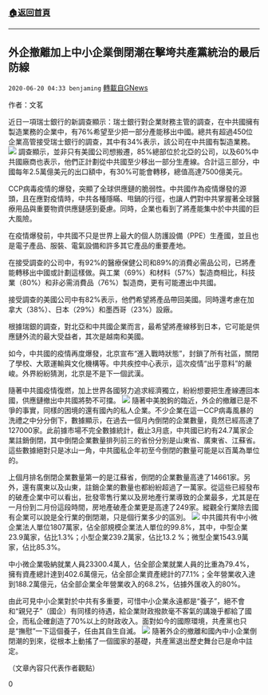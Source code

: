 ###  [:house:返回首頁](https://github.com/ourhimalayas/txt)
---

## 外企撤離加上中小企業倒閉潮在擊垮共產黨統治的最后防線
`2020-06-20 04:33 benjaming` [轉載自GNews](https://gnews.org/zh-hant/240032/)

作者：文茗

近日一項瑞士銀行的新調查顯示：瑞士銀行對企業財務主管的調查，在中共國擁有製造業務的企業中，有76%希望至少把一部分產能移出中國。總共有超過450位企業高管接受瑞士銀行的調查，其中有34%表示，該公司在中共國有製造業務。
![](https://gnews.org/wp-content/uploads/2020/06/图片1-15.png)
調查顯示，並非只有美國公司想搬遷，85%總部位於北亞的公司，以及60%中共國廠商也表示，他們正計劃從中共國至少移出一部分生產線。合計這三部分，中國每年2.5萬億美元的出口額中，有30%可能會轉移，總值高達7500億美元。

CCP病毒疫情的爆發，突顯了全球供應鏈的脆弱性。中共國作為疫情爆發的源頭，且在應對疫情時，中共各種隱瞞、甩鍋的行徑，也讓人們對中共掌握著全球醫療用品與重要物資供應鏈感到憂慮。同時，企業也看到了將產能集中於中共國的巨大風險。

在疫情爆發前，中共國不只是世界上最大的個人防護設備（PPE）生產國，並且也是電子產品、服裝、電氣設備和許多其它產品的重要產地。

在接受調查的公司中，有92%的醫療保健公司和89%的消費必需品公司，已將產能轉移出中國或計劃這樣做。與工業（69%）和材料（57%）製造商相比，科技業（80%）和非必需消費品（76%）製造商，更有可能遷出中共國。

接受調查的美國公司中有82%表示，他們希望將產品帶回美國。同時還考慮在加拿大（38%）、日本（29%）和墨西哥（23%）設廠。

根據瑞銀的調查，對北亞和中共國企業而言，最希望將產線移到日本，它可能是供應鏈外流的最大受益者，其次是越南和美國。

如今，中共國的疫情再度爆發，北京宣布“進入戰時狀態”，封鎖了所有社區，關閉了學校、大眾運輸與文化機構等。中共疾控中心表示，這次疫情“出乎意料”的嚴峻。外界紛紛猜測，北京是不是下一個武漢。

隨著中共國疫情復燃，加上世界各國努力追求經濟獨立，紛紛想要把生產線遷回本國，供應鏈撤出中共國將勢不可擋。
![](https://gnews.org/wp-content/uploads/2020/06/图片2-14.png)
隨著中美脫鉤的臨近，外企的撤離已是不爭的事實，同樣的困境的還有國內的私人企業。不少企業在這一CCP病毒風暴的洗禮之中分分倒下，數據顯示，在過去一個月內倒閉的企業數量，竟然已經高達了127000家。此前據市場不完全數據統計，截止3月底，中共國已約有24.7萬家企業註銷倒閉，其中倒閉企業數量排列前三的省份分別是山東省、廣東省、江蘇省。這些數據絕對只是冰山一角，中共國私企年初至今倒閉的數量可能是以百萬為單位的。

上個月排名倒閉企業數量第一的是江蘇省，倒閉的企業數量高達了14661家。另外，還有廣東以及山東，註銷企業的數量也都紛紛超過了一萬家。從這些已經發布的破產企業中可以看出，批發零售行業以及房地產行業導致的企業最多，尤其是在一月份到二月份這段時間，房地產破產企業更是高達了249家。縱觀全行業除去國有企業可以說是全行業的倒閉潮，只是個行業多少的區別。
![](https://gnews.org/wp-content/uploads/2020/06/图片3-14.png)
中共國共有中小微企業法人單位1807萬家，佔全部規模企業法人單位的99.8%，其中，中型企業23.9萬家，佔比1.3%；小型企業239.2萬​​家，佔比13.2 %；微型企業1543.9萬家，佔比85.3%。

中小微企業吸納就業人員23300.4萬人，佔全部企業就業人員的比重為79.4%，擁有資產總計達到402.6萬億元，佔全部企業資產總計的77.1%；全年營業收入達到188.2萬億元，佔全部企業全年營業收入的68.2%，佔據外匯收入的80%。

由此可見中小企業對於中共有多重要，可惜中小企業永遠都是“養子”，絕不會和“親兒子”（國企）有同樣的待遇，給企業財政撥款毫不客氣的講幾乎都給了國企，而私企確創造了70%以上的財政收入。面對如今的國際環境，共產黨也只是“撫慰”一下這個養子，任由其自生自滅。
![](https://gnews.org/wp-content/uploads/2020/06/图片4-12.png)
隨著外企的撤離和國內中小企業倒閉潮的到來，從根本上動搖了一個國家的基礎，共產黨退出歷史舞台已是命中註定。

（文章內容只代表作者觀點）

0
